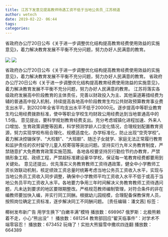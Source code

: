 ```yaml
---
title: 江苏下发意见提高教师待遇工资不低于当地公务员_江苏频道
author: wetech
date: 2019-02-22- 06:44
tags: 
categories: 
---
```

省政府办公厅20日公布《关于进一步调整优化结构提高教育经费使用效益的实施意见》，着力解决教育发展不平衡不充分问题，努力办好人民满意的教育。
<!-- more -->
                
<img align="center" border="0" src="http://p0.ifengimg.com/a/2019_08/26c8c2164b88758_size67_w1080_h720.jpg" />
                
<img align="center" border="0" src="http://p2.ifengimg.com/a/2016/0810/204c433878d5cf9size1_w16_h16.png" />
            
省政府办公厅20日公布《关于进一步调整优化结构提高教育经费使用效益的实施意见》，着力解决教育发展不平衡不充分问题，努力办好人民满意的教育。
省政府办公厅20日公布《关于进一步调整优化结构提高教育经费使用效益的实施意见》，着力解决教育发展不平衡不充分问题，努力办好人民满意的教育。
江苏将落实各级政府发展高中阶段教育的主体责任，完善以财政投入为主、其他渠道筹措经费为辅的普通高中投入机制，持续提高各地高中阶段教育生均公共财政预算教育事业费支出水平，到2020年全省平均支出水平不低于20000元。逐步提高中等职业教育生均公用经费拨款标准，使中等职业学校生均财政公用经费达到当地普通高中的1.5倍。
意见提出，要科学规划教育经费支出。充分考虑城镇化进程加速、外来人口增加、生育政策调整等因素，科学预测学龄人口变化情况，合理规划配置教育资源，努力实现学校布局合理化、规模适度化、办学标准化，防止出现“空壳学校”。着力解决控辍保学、“大校额”、“大班额”、随迁子女就学、家庭无法正常履行教育和监护责任的农村留守儿童入校寄宿等突出问题。坚持实行九年义务教育制度，严禁随意扩大免费教育政策实施范围。
各地各校要坚持厉行勤俭节约办教育，严禁搞形象工程、政绩工程，严禁超标准建设豪华学校，保证每一笔教育经费都要用到关键处。
意见还提出，优先落实义务教育教师工资待遇政策，健全中小学教师工资长效联动机制，核定绩效工资总量时统筹考虑当地公务员工资收入水平，实现与当地公务员工资收入同步调整，确保中小学教师平均工资收入水平不低于或高于当地公务员平均工资收入水平。各地要力争用三年时间解决义务教育教师工资待遇问题，凡未达到要求的地区要限期整改。严格规范教师编制管理，对符合条件的非在编教师要加快入编，并实行同工同酬。根据幼儿园规模，合理配备保教保育人员，按照岗位确定工资标准，逐步解决同工不同酬问题。
[责任编辑：潘文茜]
标签：
 
 
             
椰树发布新广告 用学生换下“白嫩丰满”模特
播放数：698967
俄罗斯：北极熊赖着不走，小心“熊出没” ！
播放数：681254
教育部回应“翟天临事件”：对学术不端零容忍！
播放数：673452
玩嗨了！实拍大熊猫雪中撒欢四连翻
播放数：664389
